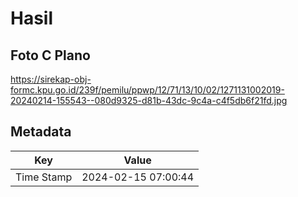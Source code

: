 # Hasil

## Foto C Plano

https://sirekap-obj-formc.kpu.go.id/239f/pemilu/ppwp/12/71/13/10/02/1271131002019-20240214-155543--080d9325-d81b-43dc-9c4a-c4f5db6f21fd.jpg


## Metadata

| Key        | Value               |
| ---------- | ------------------- |
| Time Stamp | 2024-02-15 07:00:44 |



